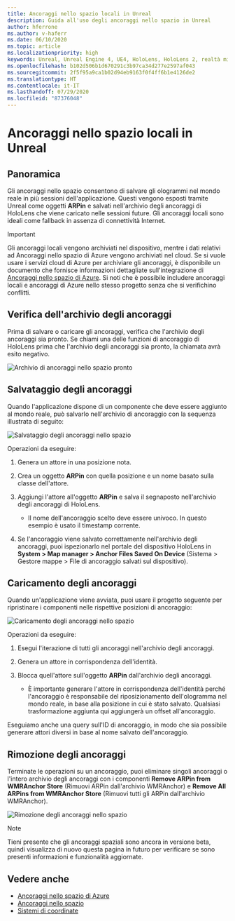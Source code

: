 ```yaml
---
title: Ancoraggi nello spazio locali in Unreal
description: Guida all'uso degli ancoraggi nello spazio in Unreal
author: hferrone
ms.author: v-haferr
ms.date: 06/10/2020
ms.topic: article
ms.localizationpriority: high
keywords: Unreal, Unreal Engine 4, UE4, HoloLens, HoloLens 2, realtà mista, sviluppo, funzionalità, documentazione, guide, ologrammi, ancoraggi nello spazio
ms.openlocfilehash: b102d506b1d670291c3b97ca34d277e2597af043
ms.sourcegitcommit: 2f5f95a9ca1b02d94eb9163f0f4ff6b1e4126de2
ms.translationtype: HT
ms.contentlocale: it-IT
ms.lasthandoff: 07/29/2020
ms.locfileid: "87376048"
---
```

# <a name="local-spatial-anchors-in-unreal"></a>Ancoraggi nello spazio locali in Unreal

## <a name="overview"></a>Panoramica

Gli ancoraggi nello spazio consentono di salvare gli ologrammi nel mondo reale in più sessioni dell'applicazione. Questi vengono esposti tramite Unreal come oggetti **ARPin** e salvati nell'archivio degli ancoraggi di HoloLens che viene caricato nelle sessioni future. Gli ancoraggi locali sono ideali come fallback in assenza di connettività Internet.

> [!IMPORTANT]
> Gli ancoraggi locali vengono archiviati nel dispositivo, mentre i dati relativi ad Ancoraggi nello spazio di Azure vengono archiviati nel cloud. Se si vuole usare i servizi cloud di Azure per archiviare gli ancoraggi, è disponibile un documento che fornisce informazioni dettagliate sull'integrazione di [Ancoraggi nello spazio di Azure](unreal-azure-spatial-anchors.md). Si noti che è possibile includere ancoraggi locali e ancoraggi di Azure nello stesso progetto senza che si verifichino conflitti.

## <a name="checking-the-anchor-store"></a>Verifica dell'archivio degli ancoraggi

Prima di salvare o caricare gli ancoraggi, verifica che l'archivio degli ancoraggi sia pronto.  Se chiami una delle funzioni di ancoraggio di HoloLens prima che l'archivio degli ancoraggi sia pronto, la chiamata avrà esito negativo.  

![Archivio di ancoraggi nello spazio pronto](images/unreal-spatialanchors-store-ready.PNG)

## <a name="saving-anchors"></a>Salvataggio degli ancoraggi

Quando l'applicazione dispone di un componente che deve essere aggiunto al mondo reale, può salvarlo nell'archivio di ancoraggio con la sequenza illustrata di seguito: 

![Salvataggio degli ancoraggi nello spazio](images/unreal-spatialanchors-save.PNG)

Operazioni da eseguire:
1. Genera un attore in una posizione nota.
2. Crea un oggetto **ARPin** con quella posizione e un nome basato sulla classe dell'attore. 
3. Aggiungi l'attore all'oggetto **ARPin** e salva il segnaposto nell'archivio degli ancoraggi di HoloLens.  
    * Il nome dell'ancoraggio scelto deve essere univoco. In questo esempio è usato il timestamp corrente. 

4. Se l'ancoraggio viene salvato correttamente nell'archivio degli ancoraggi, puoi ispezionarlo nel portale del dispositivo HoloLens in **System > Map manager > Anchor Files Saved On Device** (Sistema > Gestore mappe > File di ancoraggio salvati sul dispositivo). 

## <a name="loading-anchors"></a>Caricamento degli ancoraggi

Quando un'applicazione viene avviata, puoi usare il progetto seguente per ripristinare i componenti nelle rispettive posizioni di ancoraggio:

![Caricamento degli ancoraggi nello spazio](images/unreal-spatialanchors-load.PNG)

Operazioni da eseguire:
1. Esegui l'iterazione di tutti gli ancoraggi nell'archivio degli ancoraggi. 
2. Genera un attore in corrispondenza dell'identità.
3. Blocca quell'attore sull'oggetto **ARPin** dall'archivio degli ancoraggi.  

    * È importante generare l'attore in corrispondenza dell'identità perché l'ancoraggio è responsabile del riposizionamento dell'ologramma nel mondo reale, in base alla posizione in cui è stato salvato. Qualsiasi trasformazione aggiunta qui aggiungerà un offset all'ancoraggio. 

Eseguiamo anche una query sull'ID di ancoraggio, in modo che sia possibile generare attori diversi in base al nome salvato dell'ancoraggio. 

## <a name="removing-anchors"></a>Rimozione degli ancoraggi 

Terminate le operazioni su un ancoraggio, puoi eliminare singoli ancoraggi o l'intero archivio degli ancoraggi con i componenti **Remove ARPin from WMRAnchor Store** (Rimuovi ARPin dall'archivio WMRAnchor) e **Remove All ARPins from WMRAnchor Store** (Rimuovi tutti gli ARPin dall'archivio WMRAnchor).

![Rimozione degli ancoraggi nello spazio](images/unreal-spatialanchors-remove.PNG)

> [!NOTE]
> Tieni presente che gli ancoraggi spaziali sono ancora in versione beta, quindi visualizza di nuovo questa pagina in futuro per verificare se sono presenti informazioni e funzionalità aggiornate.

## <a name="see-also"></a>Vedere anche
* [Ancoraggi nello spazio di Azure](unreal-azure-spatial-anchors.md)
* [Ancoraggi nello spazio](spatial-anchors.md)
* [Sistemi di coordinate](coordinate-systems.md)
